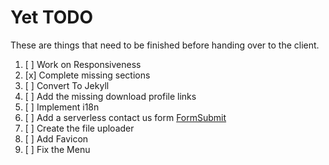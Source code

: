 # Yet TODO

These are things that need to be finished before handing over to the client.

1. [ ] Work on Responsiveness
2. [x] Complete missing sections
3. [ ] Convert To Jekyll
4. [ ] Add the missing download profile links
5. [ ] Implement i18n
6. [ ] Add a serverless contact us form [FormSubmit](https://formsubmit.co/)
7. [ ] Create the file uploader
8. [ ] Add Favicon
9. [ ] Fix the Menu
